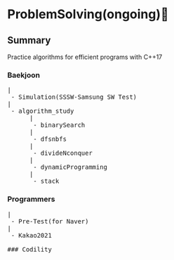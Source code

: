 # ProblemSolving(ongoing):wrench:

## Summary

Practice algorithms for efficient programs with C++17

### Baekjoon
<pre>
|
 - Simulation(SSSW-Samsung SW Test)
|
 - algorithm_study
      |
       - binarySearch
      |
       - dfsnbfs
      |
       - divideNconquer
      |
       - dynamicProgramming
      |
       - stack
</pre>
### Programmers
<pre>
|
 - Pre-Test(for Naver)
|
 - Kakao2021

### Codility
